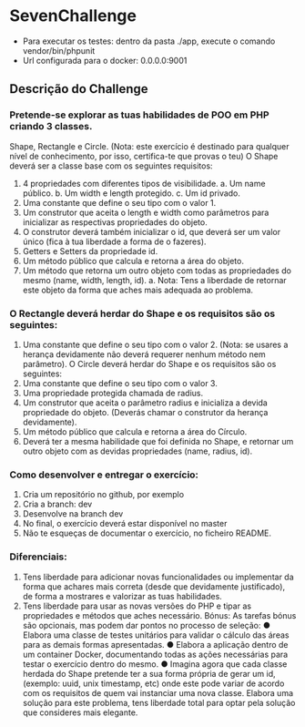 # SevenChallenge

- Para executar os testes: dentro da pasta ./app, execute o comando vendor/bin/phpunit
- Url configurada para o docker: 0.0.0.0:9001

## Descrição do Challenge

### Pretende-se explorar as tuas habilidades de POO em PHP criando 3 classes.
Shape, Rectangle e Circle.
(Nota: este exercício é destinado para qualquer nível de conhecimento, por isso, certifica-te que
provas o teu)
O Shape deverá ser a classe base com os seguintes requisitos:
1. 4 propriedades com diferentes tipos de visibilidade.
a. Um name público.
b. Um width e length protegido.
c. Um id privado.
2. Uma constante que define o seu tipo com o valor 1.
3. Um construtor que aceita o length e width como parâmetros para inicializar as
respectivas propriedades do objeto.
4. O construtor deverá também inicializar o id, que deverá ser um valor único (fica à tua
liberdade a forma de o fazeres).
5. Getters e Setters da propriedade id.
6. Um método público que calcula e retorna a área do objeto.
7. Um método que retorna um outro objeto com todas as propriedades do mesmo
(name, width, length, id).
a. Nota: Tens a liberdade de retornar este objeto da forma que aches mais
adequada ao problema.

### O Rectangle deverá herdar do Shape e os requisitos são os seguintes:
1. Uma constante que define o seu tipo com o valor 2.
(Nota: se usares a herança devidamente não deverá requerer nenhum método nem
parâmetro).
O Circle deverá herdar do Shape e os requisitos são os seguintes:
1. Uma constante que define o seu tipo com o valor 3.
2. Uma propriedade protegida chamada de radius.
3. Um construtor que aceita o parâmetro radius e inicializa a devida propriedade do
objeto. (Deverás chamar o construtor da herança devidamente).
4. Um método público que calcula e retorna a área do Círculo.
5. Deverá ter a mesma habilidade que foi definida no Shape, e retornar um outro objeto
com as devidas propriedades (name, radius, id).

### Como desenvolver e entregar o exercício:
1. Cria um repositório no github, por exemplo
2. Cria a branch: dev
3. Desenvolve na branch dev
4. No final, o exercício deverá estar disponível no master
5. Não te esqueças de documentar o exercício, no ficheiro README.

### Diferenciais:
1. Tens liberdade para adicionar novas funcionalidades ou implementar da forma que
achares mais correta (desde que devidamente justificado), de forma a mostrares e
valorizar as tuas habilidades.
2. Tens liberdade para usar as novas versões do PHP e tipar as propriedades e
métodos que aches necessário.
Bónus:
As tarefas bónus são opcionais, mas podem dar pontos no processo de seleção:
● Elabora uma classe de testes unitários para validar o cálculo das áreas para as
demais formas apresentadas.
● Elabora a aplicação dentro de um container Docker, documentando todas as ações
necessárias para testar o exercício dentro do mesmo.
● Imagina agora que cada classe herdada do Shape pretende ter a sua forma própria
de gerar um id, (exemplo: uuid, unix timestamp, etc) onde este pode variar de
acordo com os requisitos de quem vai instanciar uma nova classe. Elabora uma
solução para este problema, tens liberdade total para optar pela solução que
consideres mais elegante.
